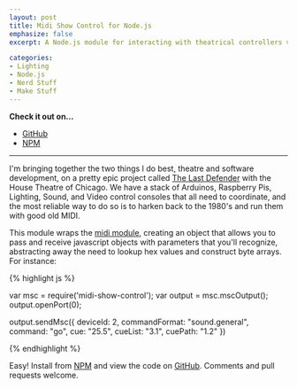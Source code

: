 ```yaml
---
layout: post
title: Midi Show Control for Node.js
emphasize: false
excerpt: A Node.js module for interacting with theatrical controllers via Midi Show Control.

categories:
- Lighting
- Node.js
- Nerd Stuff
- Make Stuff
---
```



**Check it out on...**

- [GitHub][github.msc]
- [NPM][npm.msc]

----

I'm bringing together the two things I do best, theatre and software development, on a pretty epic project called [The Last Defender][tld] with the House Theatre of Chicago. We have a stack of Arduinos, Raspberry Pis, Lighting, Sound, and Video control consoles that all need to coordinate, and the most reliable way to do so is to harken back to the 1980's and run them with good old MIDI.

This module wraps the [midi module][npm.midi], creating an object that allows you to pass and receive javascript objects with parameters that you'll recognize, abstracting away the need to lookup hex values and construct byte arrays. For instance:

{% highlight js %}

var msc = require('midi-show-control');
var output = msc.mscOutput();
output.openPort(0);
 
output.sendMsc({
    deviceId: 2,
    commandFormat: "sound.general",
    command: "go",
    cue: "25.5",
    cueList: "3.1",
    cuePath: "1.2"
})

{% endhighlight %}

Easy! Install from [NPM][npm.msc] and view the code on [GitHub][github.msc]. Comments and pull requests welcome.

[tld]: http://thehousetheatre.com/playsandevents/lastdefenderseason14
[github.msc]: https://github.com/benwilhelm/node-midi-show-control
[npm.msc]: https://npmjs.com/package/midi-show-control
[npm.midi]: https://npmjs.com/package/midi
